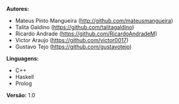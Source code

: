 **Autores:**
 - Mateus Pinto Mangueira (http://github.com/mateusmangueira) 
 - Talita Galdino (https://github.com/talitagaldino)
 - Ricardo Andrade (https://github.com/RicardoAndradeM)
 - Victor Araujo (https://github.com/victor0017)
 - Gustavo Tejo (https://github.com/gustavotejo)

**Linguagens:** 
- C++
- Haskell
- Prolog

 **Versão:** 1.0
 

